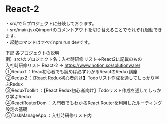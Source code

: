 # React-2  

・src/で５プロジェクトに分岐しております。  
・src/main.jsxのimportのコメントアウトを切り替えることでそれぞれ起動できます。  
・起動コマンドはすべてnpm run devです。  

下記 各プロジェクトの説明  
例）src/のプロジェクト名：入社時研修リスト→React2に記載のもの  
入社時研修リスト React-2 → https://www.notion.so/solutionware/  
①Redux1             ：Reac初心者でも読めば必ずわかるReactのRedux講座  
②Redux2             ：【React Redux初心者向け】Todoリスト作成を通してしっかり学ぶRedux  
③ReduxToolkit       ：【React Redux初心者向け】Todoリスト作成を通してしっかり学ぶRedux  
④ReactRouterDom     ：入門者でもわかるReact Routerを利用したルーティング設定の基礎  
⑤TaskManageApp      ：入社時研修リスト内  